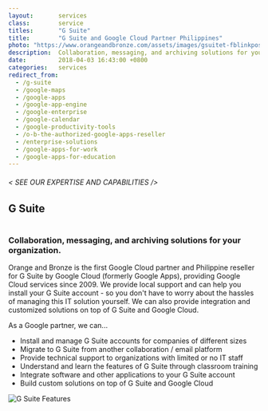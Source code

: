 ```yaml
---
layout:       services
class:        service
titles:       "G Suite"
title:        "G Suite and Google Cloud Partner Philippines"
photo: "https://www.orangeandbronze.com/assets/images/gsuitet-fblinkpost-photo.png"
description:  Collaboration, messaging, and archiving solutions for your organization.
date:         2018-04-03 16:43:00 +0800
categories:   services
redirect_from:
  - /g-suite
  - /google-maps
  - /google-apps
  - /google-app-engine
  - /google-enterprise
  - /google-calendar
  - /google-productivity-tools
  - /o-b-the-authorized-google-apps-reseller
  - /enterprise-solutions
  - /google-apps-for-work
  - /google-apps-for-education
---
```


<div id="serviceContent3" class="section-content">
  <div class="section-title">
    <H6>
      &lt; SEE OUR EXPERTISE AND CAPABILITIES /&gt;
    </H6>
    <H2>G Suite</H2>
    <img class="bg" src="{{ "assets/images/title-services.png" | relative_url }}" alt="" />
  </div>
  <div class="row">
    <div class="col">
      <H3>Collaboration, messaging, and archiving solutions for your organization.</H3>
      <p>
        Orange and Bronze is the first Google Cloud partner and Philippine reseller for G Suite by Google Cloud (formerly Google Apps), providing Google Cloud services since 2009. We provide local support and can help you install your G Suite account - so you don't have to worry about the hassles of managing this IT solution yourself. We can also provide integration and customized solutions on top of G Suite and Google Cloud.
      </p>
    <p>As a Google partner, we can...</p>
      <ul>
        <li>
           Install and manage G Suite accounts for companies of different sizes
        </li>
        <li>
             Migrate to G Suite from another collaboration / email platform
        </li>
        <li>
             Provide technical support to organizations with limited or no IT staff
        </li>
        <li>
             Understand and learn the features of G Suite through classroom training
        </li>
        <li>
             Integrate software and other applications to your G Suite account
        </li>
        <li>Build custom solutions on top of G Suite and Google Cloud</li>
      </ul>
      <div class="text-center">
        <img src="{{ "assets/images/img-gsuite.jpg" | relative_url }}" alt="G Suite Features" class="img-fluid m30" />
      </div>
    </div>
  </div>
  <!-- <hr>
  <div class="section-title">
    <h6> < CLIENTS WHO BELIEVE US /> </h6>
    <h2>Our Sucess Stories</h2>
  </div>
  <div class="container">
    <div class="row">
        <div class="col-12 col-sm-6 casestudy-btncontainer -left">
          <a href="/works/providing-integrated-communication/" class="casestudy-button">
            <div class="casestudy-content -left">
              <h5 class="title">Providing integrated communication and collaboration tools to an IT / BPO company</h5>
            </div>
          </a>
        </div>
        <div class="col-12 col-sm-6 casestudy-btncontainer -right">
          <a href="/works/reducing-capex/" class="casestudy-button">
            <div class="casestudy-content -right">
              <h5 class="title">Reducing CAPEX through a cloud solution for an accounting firm</h5>
            </div>
          </a>
        </div>
    </div>
  </div> -->
</div>
